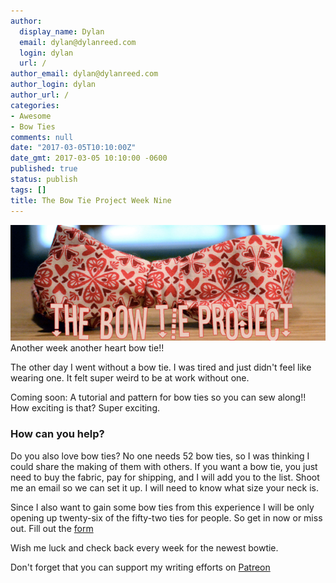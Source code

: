 ```yaml
---
author:
  display_name: Dylan
  email: dylan@dylanreed.com
  login: dylan
  url: /
author_email: dylan@dylanreed.com
author_login: dylan
author_url: /
categories:
- Awesome
- Bow Ties
comments: null
date: "2017-03-05T10:10:00Z"
date_gmt: 2017-03-05 10:10:00 -0600
published: true
status: publish
tags: []
title: The Bow Tie Project Week Nine
---
```


![](https://raw.githubusercontent.com/dylanreed/dylan.blog/gh-pages/images/bow-tie/Bowtie-week-9.jpg)
Another week another heart bow tie!! 

The other day I went without a bow tie. I was tired and just didn't feel like wearing one. It felt super weird to be at work without one. 

Coming soon: A tutorial and pattern for bow ties so you can sew along!! How exciting is that? Super exciting. 

<h3>How can you help?</h3>

Do you also love bow ties? No one needs 52 bow ties, so I was thinking I could share the making of them with others. If you want a bow tie, you just need to buy the fabric, pay for shipping,  and I will add you to the list. Shoot me an email so we can set it up. I will need to know what size your neck is. 

Since I also want to gain some bow ties from this experience I will be only opening up twenty-six of the fifty-two ties for people. So get in now or miss out. Fill out the [form](http://dylan.la/2j1ogU3)

Wish me luck and check back every week for the newest bowtie.

Don't forget that you can support my writing efforts on [Patreon](https://www.patreon.com/dylanreed)




